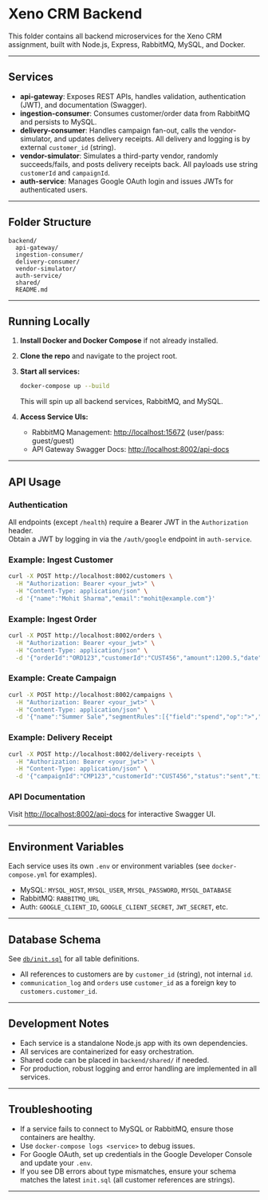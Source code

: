 # Xeno CRM Backend

This folder contains all backend microservices for the Xeno CRM assignment, built with Node.js, Express, RabbitMQ, MySQL, and Docker.

---

## Services

- **api-gateway**: Exposes REST APIs, handles validation, authentication (JWT), and documentation (Swagger).
- **ingestion-consumer**: Consumes customer/order data from RabbitMQ and persists to MySQL.
- **delivery-consumer**: Handles campaign fan-out, calls the vendor-simulator, and updates delivery receipts. All delivery and logging is by external `customer_id` (string).
- **vendor-simulator**: Simulates a third-party vendor, randomly succeeds/fails, and posts delivery receipts back. All payloads use string `customerId` and `campaignId`.
- **auth-service**: Manages Google OAuth login and issues JWTs for authenticated users.

---

## Folder Structure

```
backend/
  api-gateway/
  ingestion-consumer/
  delivery-consumer/
  vendor-simulator/
  auth-service/
  shared/
  README.md
```

---

## Running Locally

1. **Install Docker and Docker Compose** if not already installed.
2. **Clone the repo** and navigate to the project root.
3. **Start all services:**
   ```bash
   docker-compose up --build
   ```
   This will spin up all backend services, RabbitMQ, and MySQL.

4. **Access Service UIs:**
   - RabbitMQ Management: [http://localhost:15672](http://localhost:15672) (user/pass: guest/guest)
   - API Gateway Swagger Docs: [http://localhost:8002/api-docs](http://localhost:8002/api-docs)

---

## API Usage

### Authentication

All endpoints (except `/health`) require a Bearer JWT in the `Authorization` header.  
Obtain a JWT by logging in via the `/auth/google` endpoint in `auth-service`.

### Example: Ingest Customer

```bash
curl -X POST http://localhost:8002/customers \
  -H "Authorization: Bearer <your_jwt>" \
  -H "Content-Type: application/json" \
  -d '{"name":"Mohit Sharma","email":"mohit@example.com"}'
```

### Example: Ingest Order

```bash
curl -X POST http://localhost:8002/orders \
  -H "Authorization: Bearer <your_jwt>" \
  -H "Content-Type: application/json" \
  -d '{"orderId":"ORD123","customerId":"CUST456","amount":1200.5,"date":"2024-05-27T10:00:00Z"}'
```

### Example: Create Campaign

```bash
curl -X POST http://localhost:8002/campaigns \
  -H "Authorization: Bearer <your_jwt>" \
  -H "Content-Type: application/json" \
  -d '{"name":"Summer Sale","segmentRules":[{"field":"spend","op":">","value":10000}],"message":"Hi Mohit, here's 10% off…","customerIds":["CUST456","CUST789"]}'
```

### Example: Delivery Receipt

```bash
curl -X POST http://localhost:8002/delivery-receipts \
  -H "Authorization: Bearer <your_jwt>" \
  -H "Content-Type: application/json" \
  -d '{"campaignId":"CMP123","customerId":"CUST456","status":"sent","timestamp":"2024-05-27T10:05:00Z"}'
```

### API Documentation

Visit [http://localhost:8002/api-docs](http://localhost:8002/api-docs) for interactive Swagger UI.

---

## Environment Variables

Each service uses its own `.env` or environment variables (see `docker-compose.yml` for examples).  
- MySQL: `MYSQL_HOST`, `MYSQL_USER`, `MYSQL_PASSWORD`, `MYSQL_DATABASE`
- RabbitMQ: `RABBITMQ_URL`
- Auth: `GOOGLE_CLIENT_ID`, `GOOGLE_CLIENT_SECRET`, `JWT_SECRET`, etc.

---

## Database Schema

See [`db/init.sql`](../db/init.sql) for all table definitions.
- All references to customers are by `customer_id` (string), not internal `id`.
- `communication_log` and `orders` use `customer_id` as a foreign key to `customers.customer_id`.

---

## Development Notes

- Each service is a standalone Node.js app with its own dependencies.
- All services are containerized for easy orchestration.
- Shared code can be placed in `backend/shared/` if needed.
- For production, robust logging and error handling are implemented in all services.

---

## Troubleshooting

- If a service fails to connect to MySQL or RabbitMQ, ensure those containers are healthy.
- Use `docker-compose logs <service>` to debug issues.
- For Google OAuth, set up credentials in the Google Developer Console and update your `.env`.
- If you see DB errors about type mismatches, ensure your schema matches the latest `init.sql` (all customer references are strings).

---

